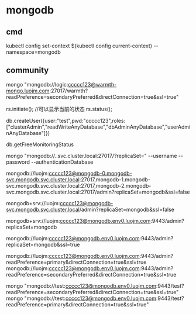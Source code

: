 
# mongodb

## cmd

kubectl config set-context $(kubectl config current-context) --namespace=mongodb

## community


<!-- mongo "mongodb://warmth-mongo.luojm.com:27017/?replicaSet=base-mongodb" --username logic --password ccccc123 --authenticationDatabase warmth -->
<!-- mongo "mongodb://base-mongodb-svc.mongodb.svc.cluster.local:27017/?replicaSet=base-mongodb" --username logic --password ccccc123 --authenticationDatabase warmth -->
<!-- mongo "mongodb://admin:ccccc123@warmth-mongo.luojm.com:27017/warmth?readPreference=primary&directConnection=true&ssl=true" -->
mongo "mongodb://logic:ccccc123@warmth-mongo.luojm.com:27017/warmth?readPreference=secondaryPreferred&directConnection=true&ssl=true"

rs.initiate();
//可以显示当前的状态
rs.status(); 

db.createUser({user:"test",pwd:"ccccc123",roles:["clusterAdmin","readWriteAnyDatabase","dbAdminAnyDatabase","userAdminAnyDatabase"]})

db.getFreeMonitoringStatus


mongo "mongodb://<service-object-name>.<my-namespace>.svc.cluster.local:27017/?replicaSet=<replica-set-name>" --username <username> --password <password> --authenticationDatabase <authentication-database>

mongodb://luojm:ccccc123@mongodb-0.mongodb-svc.mongodb.svc.cluster.local:27017,mongodb-1.mongodb-svc.mongodb.svc.cluster.local:27017,mongodb-2.mongodb-svc.mongodb.svc.cluster.local:27017/admin?replicaSet=mongodb&ssl=false

mongodb+srv://luojm:ccccc123@mongodb-svc.mongodb.svc.cluster.local/admin?replicaSet=mongodb&ssl=false

mongodb+srv://luojm:ccccc123@mongodb.env0.luojm.com:9443/admin?replicaSet=mongodb

mongodb://luojm:ccccc123@mongodb.env0.luojm.com:9443/admin?replicaSet=mongodb&ssl=true


mongodb://luojm:ccccc123@mongodb.env0.luojm.com:9443/admin?readPreference=primary&directConnection=true&ssl=true
mongodb://luojm:ccccc123@mongodb.env0.luojm.com:9443/admin?readPreference=secondaryPreferred&directConnection=true&ssl=true

mongo "mongodb://test:ccccc123@mongodb.env0.luojm.com:9443/test?readPreference=secondaryPreferred&directConnection=true&ssl=true"
mongo "mongodb://test:ccccc123@mongodb.env0.luojm.com:9443/test?readPreference=primary&directConnection=true&ssl=true"
